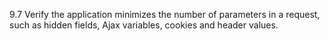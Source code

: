 9.7 Verify the application minimizes the number of parameters in a request, such as hidden fields, Ajax variables, cookies and header values.